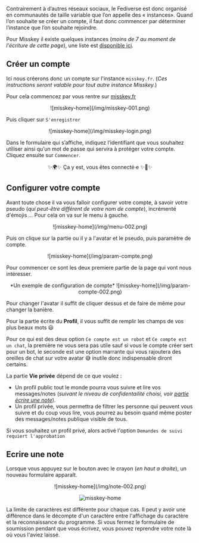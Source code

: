 Contrairement à d’autres réseaux sociaux, le Fediverse est donc organisé en communautés de taille variable que l’on appelle des « instances». Quand l’on souhaite se créer un compte, il faut donc commencer par déterminer l’instance que l’on souhaite rejoindre.

Pour Misskey il existe quelques instances (*moins de 7 au moment de l'écriture de cette page*), une liste est [disponible ici](https://join.misskey.page/fr/wiki/instances/).

## Créer un compte

Ici nous créerons donc un compte sur l'instance `misskey.fr`. (*Ces instructions seront valable pour tout autre instance Misskey.*)

Pour cela commencez par vous rentre sur [misskey.fr](https://misskey.fr)

<center>
![misskey-home](/img/misskey-001.png)
</center>

Puis cliquer sur `S'enregistrer`

<center>
![misskey-home](/img/misskey-login.png)
</center>

Dans le formulaire qui s’affiche, indiquez l’identifiant que vous souhaitez utiliser ainsi qu’un mot de passe qui servira à protéger votre compte. Cliquez ensuite sur `Commencer`.

<center>
✨🌍✨ Ça y est, vous êtes connecté·e ✨🚀✨
</center>

## Configurer  votre compte

Avant toute chose il va vous falloir configurer votre compte, à savoir votre pseudo (*qui peut-être différent de votre nom de compte*), incrémenté d'émojis ...
Pour cela on va sur le menu à gauche.

<center>
![misskey-home](/img/menu-002.png)
</center>

Puis on clique sur la partie ou il y a l'avatar et le pseudo, puis paramètre de compte.

<center>
![misskey-home](/img/param-compte.png)
</center>

Pour commencer ce sont les deux premiere partie de la page qui vont nous intéresser.

<center>
*Un exemple de configuration de compte*
![misskey-home](/img/param-compte-002.png)
</center>

Pour changer l'avatar il suffit de cliquer dessus et de faire  de même pour  changer la banière.

Pour la partie écrite du **Profil**, il vous suffit de remplir les champs de vos plus beaux mots 😃

Pour ce qui est des deux option `Ce compte est un robot` et `Ce compte est un chat`, la première ne vous sera pas utile sauf si vous le compte créer sert pour un bot, le seconde est une option marrante qui vous rajoutera des oreilles de chat sur votre avatar 😅 inutile donc indispensable diront certains.

La partie **Vie privée** dépend de ce que voulez :

- Un profil public tout le monde pourra vous suivre et lire vos messages/notes (*suivant le niveau de confidentailité choisi, voir [partie écrire une note]()*).
- Un profil privée, vous permettra de filtrer les personne qui peuvent vous suivre et du coup vous lire, vous pourrez au besoin quand même poster des messages/notes publique visible de tous.

Si vous souhaitez un profil privé, alors activé l'option `Demandes de suivi requiert l'approbation` 

## Ecrire une note

Lorsque vous appuyez sur le bouton avec le crayon (*en haut  a droite*), un nouveau formulaire apparaît.

<center>
![misskey-home](/img/note-002.png)

![misskey-home](/img/note.png)
</center>

La limite de caractères est différente pour chaque cas. Il peut y avoir une différence dans le décompte d'un caractère entre l'affichage du caractère et la reconnaissance du programme.
Si vous fermez le formulaire de soumission pendant que vous écrivez, vous pouvez reprendre votre note là où vous l'aviez laissé.
